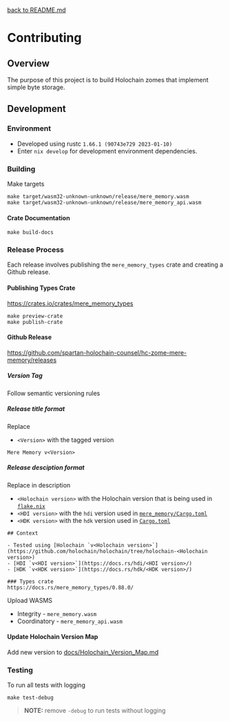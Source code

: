 [back to README.md](README.md)

# Contributing

## Overview
The purpose of this project is to build Holochain zomes that implement simple byte storage.


## Development


### Environment

- Developed using rustc `1.66.1 (90743e729 2023-01-10)`
- Enter `nix develop` for development environment dependencies.

### Building

Make targets
```
make target/wasm32-unknown-unknown/release/mere_memory.wasm
make target/wasm32-unknown-unknown/release/mere_memory_api.wasm
```

#### Crate Documentation

```
make build-docs
```

### Release Process
Each release involves publishing the `mere_memory_types` crate and creating a Github release.

#### Publishing Types Crate

https://crates.io/crates/mere_memory_types

```
make preview-crate
make publish-crate
```

#### Github Release
https://github.com/spartan-holochain-counsel/hc-zome-mere-memory/releases

##### Version Tag
Follow semantic versioning rules

##### Release title format
Replace
- `<Version>` with the tagged version

```
Mere Memory v<Version>
```

##### Release desciption format
Replace in description
- `<Holochain version>` with the Holochain version that is being used in [`flake.nix`](flake.nix)
- `<HDI version>` with the `hdi` version used in [`mere_memory/Cargo.toml`](mere_memory/Cargo.toml)
- `<HDK version>` with the `hdk` version used in [`Cargo.toml`](Cargo.toml)

```
## Context

- Tested using [Holochain `v<Holochain version>`](https://github.com/holochain/holochain/tree/holochain-<Holochain version>)
- [HDI `v<HDI version>`](https://docs.rs/hdi/<HDI version>/)
- [HDK `v<HDK version>`](https://docs.rs/hdk/<HDK version>/)

### Types crate
https://docs.rs/mere_memory_types/0.88.0/
```

Upload WASMS
- Integrity - `mere_memory.wasm`
- Coordinatory - `mere_memory_api.wasm`

#### Update Holochain Version Map

Add new version to [docs/Holochain_Version_Map.md](docs/Holochain_Version_Map.md)


### Testing

To run all tests with logging
```
make test-debug
```

> **NOTE:** remove `-debug` to run tests without logging
